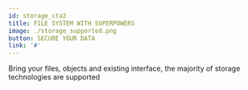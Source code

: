 ```yaml
---
id: storage_cta2
title: FILE SYSTEM WITH SUPERPOWERS
image: ./storage_supported.png
button: SECURE YOUR DATA
link: '#'
---
```

Bring your files, objects and existing interface, the majority of storage technologies are supported
